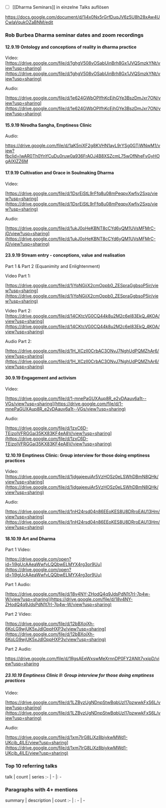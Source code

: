 - [ ] [[Dharma Seminars]] in einzelne Talks auflösen

https://docs.google.com/document/d/1i4x0Nx5rGrfDuqJV6z5U8h28xAw4UCwlaVqukOZaBNM/edit

### Rob Burbea Dharma seminar dates and zoom recordings


#### 12.9.19 Ontology and conceptions of reality in dharma practice

Video: [https://drive.google.com/file/d/1ghgV508vOSabUinBrh8Gx1JVQSmzkYNt/view?usp=sharing](https://drive.google.com/file/d/1ghgV508vOSabUinBrh8Gx1JVQSmzkYNt/view?usp=sharing)

Audio:

[https://drive.google.com/file/d/1e624GWbOPIfhKcEjhGYe3BszDmJxr7ON/view?usp=sharing](https://drive.google.com/file/d/1e624GWbOPIfhKcEjhGYe3BszDmJxr7ON/view?usp=sharing)

#### 15.9.19 Nirodha Sangha, Emptiness Clinic

Audio:

https://drive.google.com/file/d/1aK5niXF2g8KVHN1ayL9rYSg0GTjWNwM1/view?fbclid=IwAR0Th0YnYCuDu0ruw0a936FrAOJ4B8XSZcmL75wOfNheFvGyHOgAlXIZZ6M

#### 17.9.19 Cultivation and Grace in Soulmaking Dharma

Video:

[https://drive.google.com/file/d/1DsrEiStL9rFfq8u08mPeqpvXwfiv2Sxp/view?usp=sharing](https://drive.google.com/file/d/1DsrEiStL9rFfq8u08mPeqpvXwfiv2Sxp/view?usp=sharing)

Audio:

[https://drive.google.com/file/d/1ukJ0oHeKBNT8cCYd6yQM1UVsMFMrC-jD/view?usp=sharing](https://drive.google.com/file/d/1ukJ0oHeKBNT8cCYd6yQM1UVsMFMrC-jD/view?usp=sharing)

#### 23.9.19 Stream entry - conceptions, value and realisation
 
Part 1 & Part 2 (Equanimity and Enlightenment)

Video Part 1:

[https://drive.google.com/file/d/1jYqNGiiX2cmOppb0_ZESpraGgbsoP5ir/view?usp=sharing](https://drive.google.com/file/d/1jYqNGiiX2cmOppb0_ZESpraGgbsoP5ir/view?usp=sharing)
  

Video Part 2: [https://drive.google.com/file/d/14CKtcVG0CQ44k8u2M2c6el83EkQ_4KOA/view?usp=sharing](https://drive.google.com/file/d/14CKtcVG0CQ44k8u2M2c6el83EkQ_4KOA/view?usp=sharing)

Audio Part 2:

[https://drive.google.com/file/d/1H_XCzIl0CrbAC3ONvJ7NghUdPQMZhAr6/view?usp=sharing](https://drive.google.com/file/d/1H_XCzIl0CrbAC3ONvJ7NghUdPQMZhAr6/view?usp=sharing)

#### 30.9.19 Engagement and activism

Video:

[https://drive.google.com/file/d/1-mnePaGUXAup8R_e2vDAauv6a1t--VGs/view?usp=sharing](https://drive.google.com/file/d/1-mnePaGUXAup8R_e2vDAauv6a1t--VGs/view?usp=sharing)

 Audio:

[https://drive.google.com/file/d/1zxC6D-TEizoIVFRGGai35KX83KF4eA8V/view?usp=sharing](https://drive.google.com/file/d/1zxC6D-TEizoIVFRGGai35KX83KF4eA8V/view?usp=sharing)

#### 12.10.19 Emptiness Clinic: Group interview for those doing emptiness practices

Video: [https://drive.google.com/file/d/1jdgajeeuiAr5VzHOSz0eLSWhDBmN8QHk/view?usp=sharing](https://drive.google.com/file/d/1jdgajeeuiAr5VzHOSz0eLSWhDBmN8QHk/view?usp=sharing)

 Audio:

[https://drive.google.com/file/d/1nH24rsd04n86EEoKES8U8DRroEAU13Hm/view?usp=sharing](https://drive.google.com/file/d/1nH24rsd04n86EEoKES8U8DRroEAU13Hm/view?usp=sharing)

#### 18.10.19 Art and Dharma 

Part 1 Video:

[https://drive.google.com/open?id=1i9gUcAAeaWwfvLQQbwELMYX4rg3or9Uu](https://drive.google.com/open?id=1i9gUcAAeaWwfvLQQbwELMYX4rg3or9Uu)


Part 1 Audio:

[https://drive.google.com/file/d/18v4NY-ZHodQ4q9JdsPdN1t7rI-7p4w-W/view?usp=sharing](https://drive.google.com/file/d/18v4NY-ZHodQ4q9JdsPdN1t7rI-7p4w-W/view?usp=sharing)


Part 2 Video:

[https://drive.google.com/file/d/12bBXojXh-6KoLG9wjUK5xJdlOppHXP3v/view?usp=sharing](https://drive.google.com/file/d/12bBXojXh-6KoLG9wjUK5xJdlOppHXP3v/view?usp=sharing)

Part 2 Audio:

https://drive.google.com/file/d/1RgsAEeWxswMeXrnnDP0FY2ANIt7yxjpD/view?usp=sharing

##### 23.10.19 Emptiness Clinic II: Group interview for those doing emptiness practices

Video:

[https://drive.google.com/file/d/1LZByzUgNDnpStwBqbUzl17pzwwkFxS6L/view?usp=sharing](https://drive.google.com/file/d/1LZByzUgNDnpStwBqbUzl17pzwwkFxS6L/view?usp=sharing)
  
Audio:

[https://drive.google.com/file/d/1xm7IrG8LiXz8biykwMWd1-UKcjb_4lLE/view?usp=sharing](https://drive.google.com/file/d/1xm7IrG8LiXz8biykwMWd1-UKcjb_4lLE/view?usp=sharing)
### Top 10 referring talks
talk | count | series
:- | - |: -

### Paragraphs with 4+ mentions
summary | description | count
:- | : - | -

